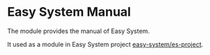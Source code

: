 Easy System Manual
==================
The module provides the manual of Easy System.

It used as a module in Easy System project
[easy-system/es-project](https://github.com/easy-system/es-project).
